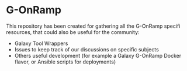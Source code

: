 # G-OnRamp

This repository has been created for gathering all the G-OnRamp specifi resources, that could also be useful for the community:
- Galaxy Tool Wrappers
- Issues to keep track of our discussions on specific subjects
- Others useful development (for example a Galaxy G-OnRamp Docker flavor, or Ansible scripts for deployments)
